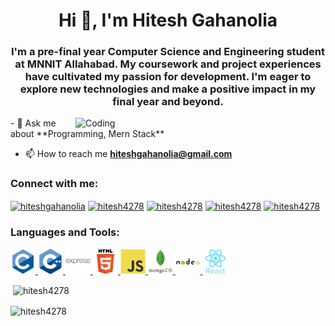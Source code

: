 <h1 align="center">Hi 👋, I'm Hitesh Gahanolia</h1>
<h3 align="center">I'm a pre-final year Computer Science and Engineering student at MNNIT Allahabad. My coursework and project experiences have cultivated my passion for development. I'm eager to explore new technologies and make a positive impact in my final year and beyond.</h3>

<img align="right" alt="Coding" width="400" src="https://images.squarespace-cdn.com/content/v1/56af9236b6aa60cdf1c52b4b/1464950341113-VN4PQR9DU6LSKDIVHPGI/image-asset.gif?format=2500w">
- 💬 Ask me about **Programming, Mern Stack**

- 📫 How to reach me **hiteshgahanolia@gmail.com**

<h3 align="left">Connect with me:</h3>
<p align="left">
<a href="https://linkedin.com/in/hiteshgahanolia" target="blank"><img align="center" src="https://raw.githubusercontent.com/rahuldkjain/github-profile-readme-generator/master/src/images/icons/Social/linked-in-alt.svg" alt="hiteshgahanolia" height="30" width="40" /></a>
<a href="https://www.codechef.com/users/hitesh4278" target="blank"><img align="center" src="https://cdn.jsdelivr.net/npm/simple-icons@3.1.0/icons/codechef.svg" alt="hitesh4278" height="30" width="40" /></a>
<a href="https://codeforces.com/profile/hitesh4278" target="blank"><img align="center" src="https://raw.githubusercontent.com/rahuldkjain/github-profile-readme-generator/master/src/images/icons/Social/codeforces.svg" alt="hitesh4278" height="30" width="40" /></a>
<a href="https://www.leetcode.com/hitesh4278" target="blank"><img align="center" src="https://raw.githubusercontent.com/rahuldkjain/github-profile-readme-generator/master/src/images/icons/Social/leet-code.svg" alt="hitesh4278" height="30" width="40" /></a>
<a href="https://auth.geeksforgeeks.org/user/hitesh4278" target="blank"><img align="center" src="https://raw.githubusercontent.com/rahuldkjain/github-profile-readme-generator/master/src/images/icons/Social/geeks-for-geeks.svg" alt="hitesh4278" height="30" width="40" /></a>
</p>

<h3 align="left">Languages and Tools:</h3>
<p align="left"> <a href="https://www.cprogramming.com/" target="_blank" rel="noreferrer"> <img src="https://raw.githubusercontent.com/devicons/devicon/master/icons/c/c-original.svg" alt="c" width="40" height="40"/> </a> <a href="https://www.w3schools.com/cpp/" target="_blank" rel="noreferrer"> <img src="https://raw.githubusercontent.com/devicons/devicon/master/icons/cplusplus/cplusplus-original.svg" alt="cplusplus" width="40" height="40"/> </a> <a href="https://expressjs.com" target="_blank" rel="noreferrer"> <img src="https://raw.githubusercontent.com/devicons/devicon/master/icons/express/express-original-wordmark.svg" alt="express" width="40" height="40"/> </a> <a href="https://www.w3.org/html/" target="_blank" rel="noreferrer"> <img src="https://raw.githubusercontent.com/devicons/devicon/master/icons/html5/html5-original-wordmark.svg" alt="html5" width="40" height="40"/> </a> <a href="https://developer.mozilla.org/en-US/docs/Web/JavaScript" target="_blank" rel="noreferrer"> <img src="https://raw.githubusercontent.com/devicons/devicon/master/icons/javascript/javascript-original.svg" alt="javascript" width="40" height="40"/> </a> <a href="https://www.mongodb.com/" target="_blank" rel="noreferrer"> <img src="https://raw.githubusercontent.com/devicons/devicon/master/icons/mongodb/mongodb-original-wordmark.svg" alt="mongodb" width="40" height="40"/> </a> <a href="https://nodejs.org" target="_blank" rel="noreferrer"> <img src="https://raw.githubusercontent.com/devicons/devicon/master/icons/nodejs/nodejs-original-wordmark.svg" alt="nodejs" width="40" height="40"/> </a> <a href="https://reactjs.org/" target="_blank" rel="noreferrer"> <img src="https://raw.githubusercontent.com/devicons/devicon/master/icons/react/react-original-wordmark.svg" alt="react" width="40" height="40"/> </a> </p>

<p>&nbsp;<img align="center" src="https://github-readme-stats.vercel.app/api?username=hitesh4278&show_icons=true&locale=en" alt="hitesh4278" /></p>

<p><img align="center" src="https://github-readme-streak-stats.herokuapp.com/?user=hitesh4278&" alt="hitesh4278" /></p>
